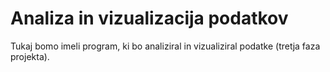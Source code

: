 # Analiza in vizualizacija podatkov

Tukaj bomo imeli program, ki bo analiziral in vizualiziral podatke (tretja faza projekta).
